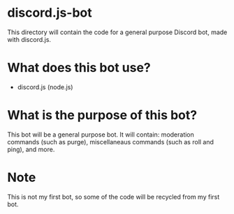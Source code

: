 # discord.js-bot
This directory will contain the code for a general purpose Discord bot, made with discord.js.

# What does this bot use?
- discord.js (node.js)

# What is the purpose of this bot?
This bot will be a general purpose bot. It will contain: moderation commands (such as purge), miscellaneaus commands (such as roll and ping), and more.

# Note
This is not my first bot, so some of the code will be recycled from my first bot.

